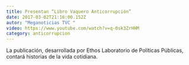 ```yaml
---
title: Presentan “Libro Vaquero Anticorrupción”
date: 2017-03-02T21:16:00.152Z
autor: "Meganoticias TVC "
video: https://www.youtube.com/watch?v=q-0sk3ZrHHM
category: anticorrupcion
---
```

La publicación, desarrollada por Ethos Laboratorio de Políticas Públicas, contará historias de la vida cotidiana.